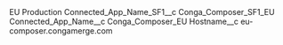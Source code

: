 <?xml version="1.0" encoding="UTF-8"?>
<CustomMetadata xmlns="http://soap.sforce.com/2006/04/metadata" xmlns:xsi="http://www.w3.org/2001/XMLSchema-instance" xmlns:xsd="http://www.w3.org/2001/XMLSchema">
    <label>EU Production</label>
    <values>
        <field>Connected_App_Name_SF1__c</field>
        <value xsi:type="xsd:string">Conga_Composer_SF1_EU</value>
    </values>
    <values>
        <field>Connected_App_Name__c</field>
        <value xsi:type="xsd:string">Conga_Composer_EU</value>
    </values>
    <values>
        <field>Hostname__c</field>
        <value xsi:type="xsd:string">eu-composer.congamerge.com</value>
    </values>
</CustomMetadata>
